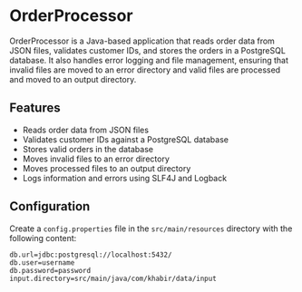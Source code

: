 # OrderProcessor

OrderProcessor is a Java-based application that reads order data from JSON files, validates customer IDs, and stores the orders in a PostgreSQL database. It also handles error logging and file management, ensuring that invalid files are moved to an error directory and valid files are processed and moved to an output directory.

## Features

- Reads order data from JSON files
- Validates customer IDs against a PostgreSQL database
- Stores valid orders in the database
- Moves invalid files to an error directory
- Moves processed files to an output directory
- Logs information and errors using SLF4J and Logback

## Configuration

Create a `config.properties` file in the `src/main/resources` directory with the following content:

```properties
db.url=jdbc:postgresql://localhost:5432/
db.user=username
db.password=password
input.directory=src/main/java/com/khabir/data/input
```

